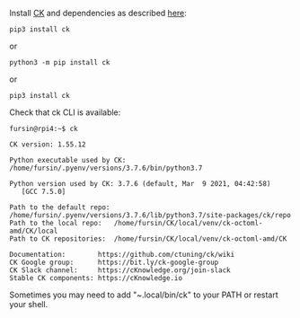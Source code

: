 Install [CK](https://github.com/ctuning/ck) and dependencies as described [here](https://ck.readthedocs.io/en/latest/src/installation.html):

```
pip3 install ck
```
or 
```
python3 -m pip install ck
```
or
```
pip3 install ck
```

Check that ck CLI is available:
```
fursin@rpi4:~$ ck

CK version: 1.55.12

Python executable used by CK: /home/fursin/.pyenv/versions/3.7.6/bin/python3.7

Python version used by CK: 3.7.6 (default, Mar  9 2021, 04:42:58)
   [GCC 7.5.0]

Path to the default repo: /home/fursin/.pyenv/versions/3.7.6/lib/python3.7/site-packages/ck/repo
Path to the local repo:   /home/fursin/CK/local/venv/ck-octoml-amd/CK/local
Path to CK repositories:  /home/fursin/CK/local/venv/ck-octoml-amd/CK

Documentation:        https://github.com/ctuning/ck/wiki
CK Google group:      https://bit.ly/ck-google-group
CK Slack channel:     https://cKnowledge.org/join-slack
Stable CK components: https://cKnowledge.io
```

Sometimes you may need to add "~.local/bin/ck" to your PATH or restart your shell.

